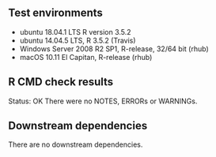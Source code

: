 ## Test environments
* ubuntu 18.04.1 LTS R version 3.5.2  
* ubuntu 14.04.5 LTS, R 3.5.2 (Travis)  
* Windows Server 2008 R2 SP1, R-release, 32/64 bit (rhub) 
* macOS 10.11 El Capitan, R-release (rhub)

## R CMD check results
Status: OK
There were no NOTES, ERRORs or WARNINGs. 

## Downstream dependencies
There are no downstream dependencies.


